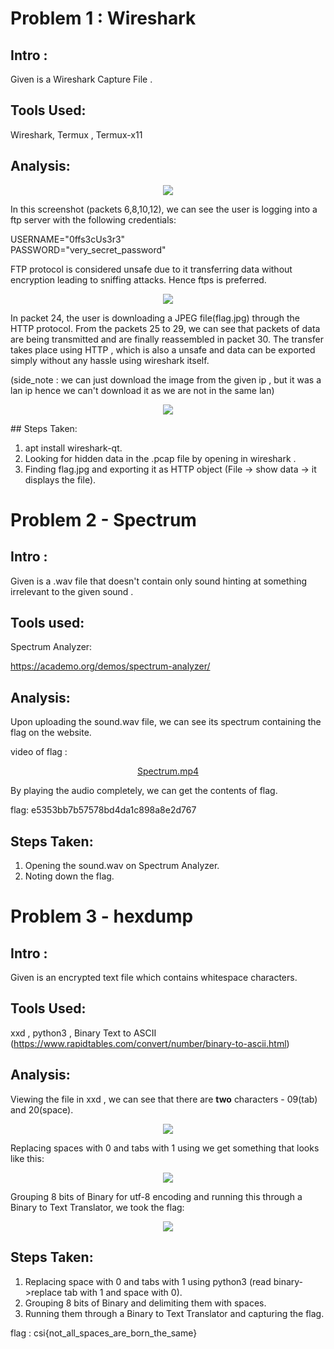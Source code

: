 # Problem 1 : Wireshark
## Intro :
Given is a Wireshark Capture File .
## Tools Used: 
Wireshark, Termux , Termux-x11
## Analysis:

<p align="center" width="100%">
    <img src="https://github.com/TBA5854/Cyber_security_questions/blob/main/resources/PurpleBlock.jpg?raw=true">
</p>

In this screenshot (packets 6,8,10,12), we can see the user is logging into a ftp server with the following credentials:  

USERNAME="0ffs3cUs3r3"  
PASSWORD="very_secret_password"  

FTP protocol is considered unsafe due to it transferring data without encryption leading to sniffing attacks. Hence ftps is preferred.

<p align="center" width="100%">
    <img src="https://github.com/TBA5854/Cyber_security_questions/blob/main/resources/GreenBlock.jpg?raw=true">
</p>

In packet 24, the user is downloading a JPEG file(flag.jpg) through the HTTP protocol. From the packets 25 to 29, we can see that packets of data are being transmitted and are finally reassembled in packet 30. The transfer takes place using HTTP , which is also a unsafe and data can be exported simply without any hassle using wireshark itself.

(side_note : we can just download the image from the given ip , but it was a lan ip hence we can't download it as we are not in the same lan)

<p align="center" width="100%">
    <img src="https://github.com/TBA5854/Cyber_security_questions/blob/main/resources/pcap_flag.jpg?raw=true">
</p>
## Steps Taken:

1. apt install wireshark-qt.
2. Looking for hidden data in the .pcap file by opening in wireshark .
3. Finding flag.jpg and exporting it as HTTP object (File -> show data -> it displays the file).
# Problem 2 - Spectrum

## Intro :
Given is a .wav file that doesn't contain only sound hinting at something irrelevant to the given sound .
## Tools used:
Spectrum Analyzer:

https://academo.org/demos/spectrum-analyzer/

## Analysis:
Upon uploading the sound.wav file, we can see its spectrum containing the flag on the website.

video of flag :

<p align="center" width="100%">
    <a href="https://github.com/TBA5854/Cyber_security_questions/blob/main/resources/spectrum.mp4"> Spectrum.mp4 </a>
</p>

By playing the audio completely, we can get the contents of flag.  

flag: e5353bb7b57578bd4da1c898a8e2d767  

## Steps Taken:
1. Opening the sound.wav on Spectrum Analyzer.
2. Noting down the flag.

# Problem 3 - hexdump
## Intro :
Given is an encrypted text file which contains whitespace characters.
## Tools Used: 
xxd , python3 , Binary Text to ASCII (https://www.rapidtables.com/convert/number/binary-to-ascii.html)
## Analysis:
Viewing the file in xxd , we can see that there are **two** characters - 09(tab) and 20(space).


<p align="center" width="100%">
    <img src="https://github.com/TBA5854/Cyber_security_questions/blob/main/resources/xxd.jpg?raw=true">
</p>

Replacing spaces with 0 and tabs with 1 using we get something that looks like this:
<p align="center" width="100%">
    <img src="https://github.com/TBA5854/Cyber_security_questions/blob/main/resources/py.jpg?raw=true">
</p>
Grouping 8 bits of Binary for utf-8 encoding and running this through a Binary to Text Translator, we took the flag:
<p align="center" width="100%">
    <img src="https://github.com/TBA5854/Cyber_security_questions/blob/main/resources/conversion.jpg?raw=true">
</p>  

## Steps Taken:
1. Replacing space with 0 and tabs with 1 using python3 (read binary->replace tab with 1 and space with 0).
2. Grouping 8 bits of Binary and delimiting them with spaces.
3. Running them through a Binary to Text Translator and capturing the flag.

flag : csi{not_all_spaces_are_born_the_same}